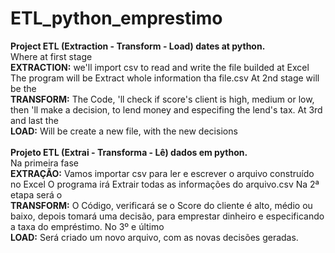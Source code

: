 # ETL_python_emprestimo
<b>Project ETL (Extraction - Transform - Load) dates at python.</b><br>
Where at first stage <br><b>EXTRACTION:</b>
we'll import csv to read and write the file builded at Excel
The program will be Extract whole information tha file.csv 
At 2nd stage will be the <br> <b>TRANSFORM:</b>
The Code, 'll check if score's client is high, medium or low, then 'll make a decision, 
to lend money and especifing the lend's tax.
At 3rd and last the <br><b>LOAD:</b>
Will be create a new file, with the new decisions
<br><br>
<b>Projeto ETL (Extrai - Transforma - Lê) dados em python.</b><br>
Na primeira fase <br><b>EXTRAÇÃO:</b>
Vamos importar csv para ler e escrever o arquivo construído no Excel
O programa irá Extrair todas as informações do arquivo.csv
Na 2ª etapa será o <br><b>TRANSFORM:</b>
O Código, verificará se o Score do cliente é alto, médio ou baixo, depois tomará uma decisão,
para emprestar dinheiro e especificando a taxa do empréstimo.
No 3º e último <br><b>LOAD:</b>
Será criado um novo arquivo, com as novas decisões geradas.
